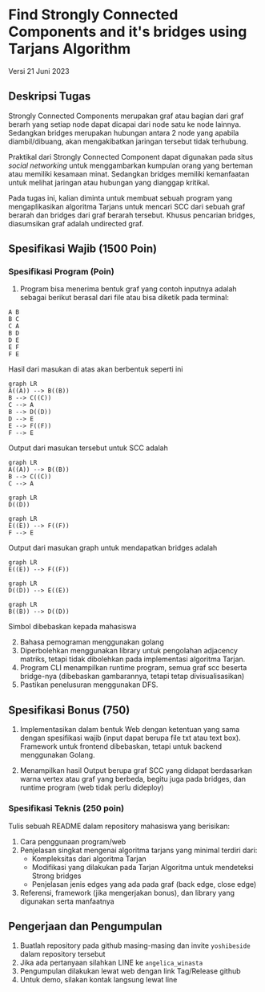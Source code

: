# Find Strongly Connected Components and it's bridges using Tarjans Algorithm

Versi 21 Juni 2023

## Deskripsi Tugas

Strongly Connected Components merupakan graf atau bagian dari graf berarh yang setiap node dapat dicapai dari node satu ke node lainnya. Sedangkan bridges merupakan hubungan antara 2 node yang apabila diambil/dibuang, akan mengakibatkan jaringan tersebut tidak terhubung.

Praktikal dari Strongly Connected Component dapat digunakan pada situs _social networking_ untuk menggambarkan kumpulan orang yang berteman atau memiliki kesamaan minat. Sedangkan bridges memiliki kemanfaatan untuk melihat jaringan atau hubungan yang dianggap kritikal.

Pada tugas ini, kalian diminta untuk membuat sebuah program yang mengaplikasikan algoritma Tarjans untuk mencari SCC dari sebuah graf berarah dan bridges dari graf berarah tersebut. Khusus pencarian bridges, diasumsikan graf adalah undirected graf.

## Spesifikasi Wajib (1500 Poin)

### Spesifikasi Program (Poin)

1. Program bisa menerima bentuk graf yang contoh inputnya adalah sebagai berikut berasal dari file atau bisa diketik pada terminal:

```
A B
B C
C A
B D
D E
E F
F E
```

Hasil dari masukan di atas akan berbentuk seperti ini

```mermaid
graph LR
A((A)) --> B((B))
B --> C((C))
C --> A
B --> D((D))
D --> E
E --> F((F))
F --> E
```

Output dari masukan tersebut untuk SCC adalah

```mermaid
graph LR
A((A)) --> B((B))
B --> C((C))
C --> A
```

```mermaid
graph LR
D((D))
```

```mermaid
graph LR
E((E)) --> F((F))
F --> E
```

Output dari masukan graph untuk mendapatkan bridges adalah

```mermaid
graph LR
E((E)) --> F((F))
```

```mermaid
graph LR
D((D)) --> E((E))
```

```mermaid
graph LR
B((B)) --> D((D))
```

Simbol dibebaskan kepada mahasiswa

2. Bahasa pemograman menggunakan golang
3. Diperbolehkan menggunakan library untuk pengolahan adjacency matriks, tetapi tidak dibolehkan pada implementasi algoritma Tarjan.
4. Program CLI menampilkan runtime program, semua graf scc beserta bridge-nya (dibebaskan gambarannya, tetapi tetap divisualisasikan)
5. Pastikan penelusuran menggunakan DFS.

## Spesifikasi Bonus (750)

1. Implementasikan dalam bentuk Web dengan ketentuan yang sama dengan spesifikasi wajib (input dapat berupa file txt atau text box). Framework untuk frontend dibebaskan, tetapi untuk backend menggunakan Golang.

2. Menampilkan hasil Output berupa graf SCC yang didapat berdasarkan warna vertex atau graf yang berbeda, begitu juga pada bridges, dan runtime program (web tidak perlu dideploy)

### Spesifikasi Teknis (250 poin)

Tulis sebuah README dalam repository mahasiswa yang berisikan:

1. Cara penggunaan program/web
2. Penjelasan singkat mengenai algoritma tarjans yang minimal terdiri dari:
   - Kompleksitas dari algoritma Tarjan
   - Modifikasi yang dilakukan pada Tarjan Algoritma untuk mendeteksi Strong bridges
   - Penjelasan jenis edges yang ada pada graf (back edge, close edge)
3. Referensi, framework (jika mengerjakan bonus), dan library yang digunakan serta manfaatnya

## Pengerjaan dan Pengumpulan

1. Buatlah repository pada github masing-masing dan invite `yoshibeside` dalam repository tersebut
2. Jika ada pertanyaan silahkan LINE ke `angelica_winasta`
3. Pengumpulan dilakukan lewat web dengan link Tag/Release github
4. Untuk demo, silakan kontak langsung lewat line
